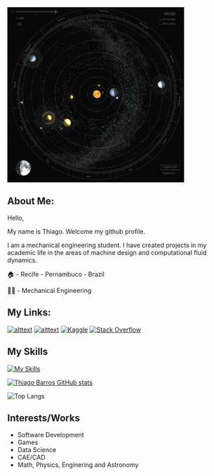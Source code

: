 <img align="center" width="80%" src="https://github.com/Tbarros1996/Tbarros1996/blob/main/universo.gif">


## About Me:

Hello,

My name is Thiago. Welcome my github profile.

I am a mechanical engineering student. I have created projects in my academic life in the areas of machine design and computational fluid dynamics.

🏠 - Recife - Pernambuco - Brazil

👨‍🎓 - Mechanical Engineering 

## My Links:

[![alttext](https://img.shields.io/badge/LinkedIn-0077B5?style=for-the-badge&logo=linkedin&logoColor=white)](https://br.linkedin.com/in/tbarrostec336)
[![alttext](https://img.shields.io/badge/YouTube-FF0000?style=for-the-badge&logo=youtube&logoColor=white)](https://www.youtube.com/channel/UCeGxsbFIdCEmaoYIMko4Xwg)
[![Kaggle](https://img.shields.io/badge/Kaggle-035a7d?style=for-the-badge&logo=kaggle&logoColor=white)](https://www.kaggle.com/tbarros1996)
[![Stack Overflow](https://img.shields.io/badge/-Stackoverflow-FE7A16?style=for-the-badge&logo=stack-overflow&logoColor=white)](https://stackoverflow.com/users/16546652/thiago-barros)

## My Skills

[![My Skills](https://skillicons.dev/icons?i=latex,matlab,py,c,octave,r,cpp,sqlite,pycharm,vscode,windows,linux,discord,autocad,arduino)](https://skillicons.dev)

[![Thiago Barros GitHub stats](https://github-readme-stats.vercel.app/api?username=Tbarros1996&theme=transparent)](https://github.com/Tbarros1996/github-readme-stats)

![Top Langs](https://github-readme-stats.vercel.app/api/top-langs/?username=Tbarros1996&theme=transparent)
                           

## Interests/Works
 - Software Development
 - Games
 - Data Science
 - CAE/CAD
 - Math, Physics, Enginering and Astronomy


